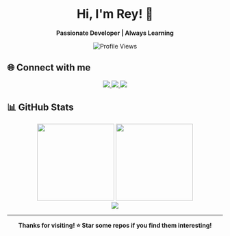 <div align="center">
  <h1>Hi, I'm Rey! 👋</h1>
</div>

<div align="center">
  
**Passionate Developer | Always Learning**

![Profile Views](https://komarev.com/ghpvc/?username=reyyghi&color=blue&style=flat)

</div>

## 🌐 Connect with me

<p align="center">
  <a href="https://www.instagram.com/re.yhfz">
    <img src="https://img.shields.io/badge/Instagram-E4405F?style=flat&logo=instagram&logoColor=white" />
  </a>
  <a href="https://discord.gg/JsSPwT5Ncw">
    <img src="https://img.shields.io/badge/Discord-5865F2?style=flat&logo=discord&logoColor=white" />
  </a>
  <a href="https://www.youtube.com/channel/UCVn908Sg7qu-qMWp2Dv0lWg">
    <img src="https://img.shields.io/badge/YouTube-FF0000?style=flat&logo=youtube&logoColor=white" />
  </a>
</p>

## 📊 GitHub Stats

<div align="center">
  
<img height="180em" src="https://github-readme-stats.vercel.app/api?username=reyyghi&show_icons=true&theme=github_dark&hide_border=true&count_private=true"/>
<img height="180em" src="https://github-readme-stats.vercel.app/api/top-langs/?username=reyyghi&layout=compact&theme=github_dark&hide_border=true"/>

</div>

<div align="center">
  
<img src="https://github-readme-streak-stats.herokuapp.com/?user=reyyghi&theme=github-dark-blue&hide_border=true"/>

</div>

---

<div align="center">
  
**Thanks for visiting! ⭐ Star some repos if you find them interesting!**

</div>
